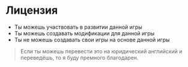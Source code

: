 # Лицензия
 * Ты можешь участвовать в развитии данной игры
 * Ты можешь создавать модификации для данной игры
 * Ты не можешь создавать свои игры на основе данной игры

> Если ты можешь перевести это на юридический английский и переведёшь, то я буду премного благодарен.